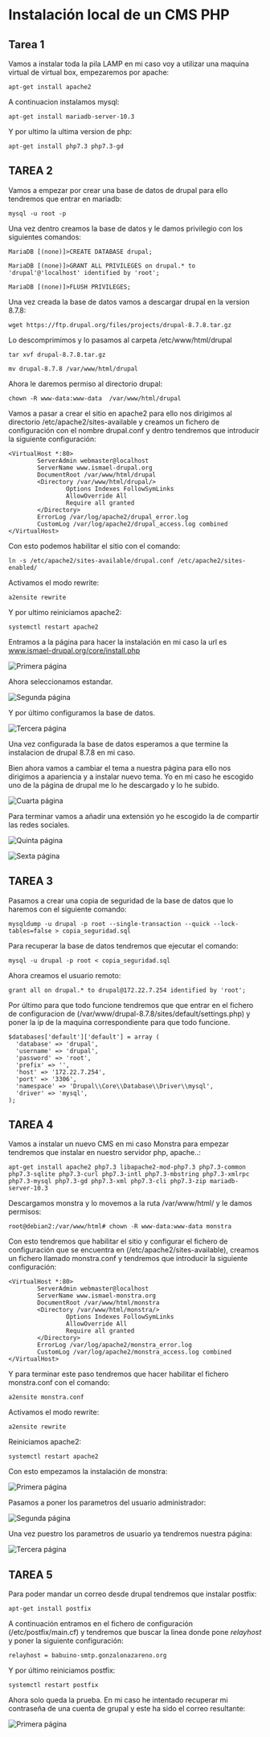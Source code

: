 # Instalación local de un CMS PHP

## Tarea 1

Vamos a instalar toda la pila LAMP en mi caso voy a utilizar una maquina virtual de virtual box, empezaremos por apache:

~~~
apt-get install apache2
~~~

A continuacion instalamos mysql:

~~~
apt-get install mariadb-server-10.3
~~~

Y por ultimo la ultima version de php:

~~~
apt-get install php7.3 php7.3-gd
~~~

## TAREA 2

Vamos a empezar por crear una base de datos de drupal para ello tendremos que entrar en mariadb:

~~~
mysql -u root -p
~~~

Una vez dentro creamos la base de datos y le damos privilegio con los siguientes comandos:

~~~
MariaDB [(none)]>CREATE DATABASE drupal;

MariaDB [(none)]>GRANT ALL PRIVILEGES on drupal.* to 'drupal'@'localhost' identified by 'root';

MariaDB [(none)]>FLUSH PRIVILEGES;
~~~

Una vez creada la base de datos vamos a descargar drupal en la version 8.7.8:

~~~
wget https://ftp.drupal.org/files/projects/drupal-8.7.8.tar.gz
~~~

Lo descomprimimos y lo pasamos al carpeta /etc/www/html/drupal

~~~
tar xvf drupal-8.7.8.tar.gz
~~~

~~~
mv drupal-8.7.8 /var/www/html/drupal
~~~

Ahora le daremos permiso al directorio drupal:

~~~
chown -R www-data:www-data  /var/www/html/drupal
~~~

Vamos a pasar a crear el sitio en apache2 para ello nos dirigimos al directorio /etc/apache2/sites-available y creamos un fichero de configuración con el nombre drupal.conf y dentro tendremos que introducir la siguiente configuración:

~~~
<VirtualHost *:80>
        ServerAdmin webmaster@localhost
        ServerName www.ismael-drupal.org
        DocumentRoot /var/www/html/drupal
        <Directory /var/www/html/drupal/>
                Options Indexes FollowSymLinks
                AllowOverride All
                Require all granted
        </Directory>
        ErrorLog /var/log/apache2/drupal_error.log
        CustomLog /var/log/apache2/drupal_access.log combined
</VirtualHost>
~~~

Con esto podemos habilitar el sitio con el comando:

~~~
ln -s /etc/apache2/sites-available/drupal.conf /etc/apache2/sites-enabled/
~~~

Activamos el modo rewrite:

~~~
a2ensite rewrite
~~~

Y por ultimo reiniciamos apache2:

~~~
systemctl restart apache2
~~~

Entramos a la página para hacer la instalación en mi caso la url es www.ismael-drupal.org/core/install.php

![Primera página](img/drupal1.png)

Ahora seleccionamos estandar.

![Segunda página](img/drupal2.png)

Y por último configuramos la base de datos.

![Tercera página](img/drupal3.png)

Una vez configurada la base de datos esperamos a que termine la instalacion de drupal 8.7.8 en mi caso.

Bien ahora vamos a cambiar el tema a nuestra página para ello nos dirigimos a apariencia y a instalar nuevo tema. Yo en mi caso he escogido uno de la página de drupal me lo he descargado y lo he subido.

![Cuarta página](img/drupal4.png)

Para terminar vamos a añadir una extensión yo he escogido la de compartir las redes sociales.

![Quinta página](img/drupal5.png)

![Sexta página](img/drupal6.png)

## TAREA 3

Pasamos a crear una copia de seguridad de la base de datos que lo haremos con el siguiente comando:

~~~
mysqldump -u drupal -p root --single-transaction --quick --lock-tables=false > copia_seguridad.sql
~~~

Para recuperar la base de datos tendremos que ejecutar el comando:

~~~
mysql -u drupal -p root < copia_seguridad.sql
~~~

Ahora creamos el usuario remoto:

~~~
grant all on drupal.* to drupal@172.22.7.254 identified by 'root';
~~~

Por último para que todo funcione tendremos que que entrar en el fichero de configuracion de (/var/www/drupal-8.7.8/sites/default/settings.php) y poner la ip de la maquina correspondiente para que todo funcione.

~~~
$databases['default']['default'] = array (
  'database' => 'drupal',
  'username' => 'drupal',
  'password' => 'root',
  'prefix' => '',
  'host' => '172.22.7.254',
  'port' => '3306',
  'namespace' => 'Drupal\\Core\\Database\\Driver\\mysql',
  'driver' => 'mysql',
);
~~~

## TAREA 4

Vamos a instalar un nuevo CMS en mi caso Monstra para empezar tendremos que instalar en nuestro servidor php, apache..:

~~~
apt-get install apache2 php7.3 libapache2-mod-php7.3 php7.3-common php7.3-sqlite php7.3-curl php7.3-intl php7.3-mbstring php7.3-xmlrpc php7.3-mysql php7.3-gd php7.3-xml php7.3-cli php7.3-zip mariadb-server-10.3
~~~

Descargamos monstra y lo movemos a la ruta /var/www/html/ y le damos permisos:

~~~
root@debian2:/var/www/html# chown -R www-data:www-data monstra
~~~

Con esto tendremos que habilitar el sitio y configurar el fichero de configuración que se encuentra en (/etc/apache2/sites-available), creamos un fichero llamado monstra.conf y tendremos que introducir la siguiente configuración:

~~~
<VirtualHost *:80>
        ServerAdmin webmaster@localhost
        ServerName www.ismael-monstra.org
        DocumentRoot /var/www/html/monstra
        <Directory /var/www/html/monstra/>
                Options Indexes FollowSymLinks
                AllowOverride All
                Require all granted
        </Directory>
        ErrorLog /var/log/apache2/monstra_error.log
        CustomLog /var/log/apache2/monstra_access.log combined
</VirtualHost>
~~~

Y para terminar este paso tendremos que hacer habilitar el fichero monstra.conf con el comando:

~~~
a2ensite monstra.conf
~~~

Activamos el modo rewrite:

~~~
a2ensite rewrite
~~~

Reiniciamos apache2:

~~~
systemctl restart apache2
~~~

Con esto empezamos la instalación de monstra:

![Primera página](img/monstra1.png)

Pasamos a poner los parametros del usuario administrador:

![Segunda página](img/monstra2.png)

Una vez puestro los parametros de usuario ya tendremos nuestra página:

![Tercera página](img/monstra3.png)

## TAREA 5

Para poder mandar un correo desde drupal tendremos que instalar postfix:

~~~
apt-get install postfix
~~~

A continuación entramos en el fichero de configuración (/etc/postfix/main.cf) y tendremos que buscar la linea donde pone *relayhost* y poner la siguiente configuración:

~~~
relayhost = babuino-smtp.gonzalonazareno.org
~~~

Y por último reiniciamos postfix:

~~~
systemctl restart postfix
~~~

Ahora solo queda la prueba. En mi caso he intentado recuperar mi contraseña de una cuenta de grupal y este ha sido el correo resultante:

![Primera página](img/correo.png)